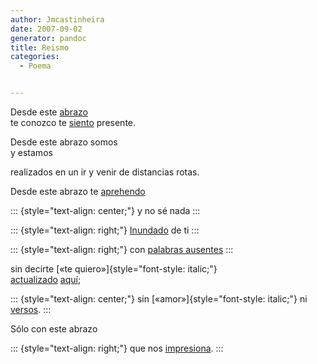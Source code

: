 ```yaml
---
author: Jmcastinheira
date: 2007-09-02
generator: pandoc
title: Reismo
categories:
  - Poema


---
```



Desde este
[abrazo](http://www.elmundodetotio.cl/docs/assets/images/2007/01/abrazo.JPG)\
te conozco
te
[siento](http://video.google.es/videoplay?docid=2555068164647622285&q=sentir&total=4939&start=0&num=10&so=0&type=search&plindex=0)
presente.

Desde este abrazo somos\
y estamos

realizados en un ir y venir de distancias rotas.


Desde este abrazo te
[aprehendo](http://zubiri.org/general/spanishinformalintro.htm)

::: {style="text-align: center;"}
y no sé nada
:::

::: {style="text-align: right;"}
[Inundado](http://video.google.es/videoplay?docid=-1314035467568183091&q=inundaci%C3%B3nes&total=435&start=0&num=10&so=0&type=search&plindex=4)
de ti
:::

::: {style="text-align: right;"}
con [palabras
ausentes](http://humano.ya.com/perdidoenlared/imagenes3/soledad.gif)
:::

sin decirte [«te quiero»]{style="font-style: italic;"}\
[actualizado](http://www.zubiri.net/realismo.html)
[aquí](http://www.mayoreodeventanas.com/imagenes/80-espejo.jpg);

::: {style="text-align: center;"}
sin [«amor»]{style="font-style: italic;"} ni
[versos](http://lorealenelespejo.blogspot.com/search/label/Poema).
:::

Sólo con este abrazo

::: {style="text-align: right;"}
que nos
[impresiona](http://video.google.es/videoplay?docid=929186702829351357&q=susto&total=9670&start=0&num=10&so=0&type=search&plindex=1).
:::

